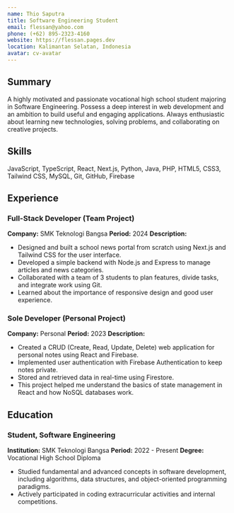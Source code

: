 ```yaml
---
name: Thio Saputra
title: Software Engineering Student
email: flessan@yahoo.com
phone: (+62) 895-2323-4160
website: https://flessan.pages.dev
location: Kalimantan Selatan, Indonesia
avatar: cv-avatar
---
```


## Summary

A highly motivated and passionate vocational high school student majoring in Software Engineering. Possess a deep interest in web development and an ambition to build useful and engaging applications. Always enthusiastic about learning new technologies, solving problems, and collaborating on creative projects.

## Skills
JavaScript, TypeScript, React, Next.js, Python, Java, PHP, HTML5, CSS3, Tailwind CSS, MySQL, Git, GitHub, Firebase

## Experience

### Full-Stack Developer (Team Project)
**Company:** SMK Teknologi Bangsa
**Period:** 2024
**Description:** 
- Designed and built a school news portal from scratch using Next.js and Tailwind CSS for the user interface.
- Developed a simple backend with Node.js and Express to manage articles and news categories.
- Collaborated with a team of 3 students to plan features, divide tasks, and integrate work using Git.
- Learned about the importance of responsive design and good user experience.

### Sole Developer (Personal Project)
**Company:** Personal
**Period:** 2023
**Description:**
- Created a CRUD (Create, Read, Update, Delete) web application for personal notes using React and Firebase.
- Implemented user authentication with Firebase Authentication to keep notes private.
- Stored and retrieved data in real-time using Firestore.
- This project helped me understand the basics of state management in React and how NoSQL databases work.

## Education

### Student, Software Engineering
**Institution:** SMK Teknologi Bangsa
**Period:** 2022 - Present
**Degree:** Vocational High School Diploma
- Studied fundamental and advanced concepts in software development, including algorithms, data structures, and object-oriented programming paradigms.
- Actively participated in coding extracurricular activities and internal competitions.
